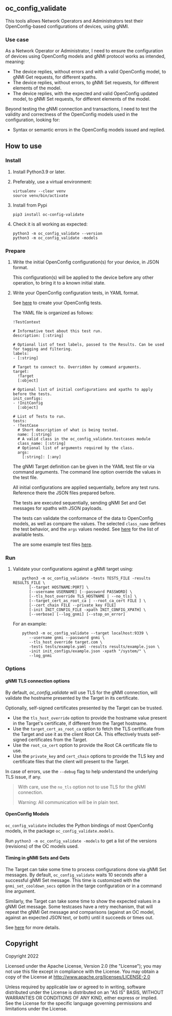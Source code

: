 ## oc_config_validate

This tools allows Network Operators and Administrators test their OpenConfig-based
configurations of devices, using gNMI.

### Use case

As a Network Operator or Administrator, I need to ensure the configuration of
devices using OpenConfig models and gNMI protocol works as intended, meaning:

 *  The device replies, without errors and with a valid OpenConfig model,
    to gNMI Get requests, for different xpaths.
 *  The device replies, without errors, to gNMI Set requests, for different
    elements of the model.
 *  The device replies, with the expected and valid OpenConfig updated model,
    to gNMI Set requests, for different elements of the model.

Beyond testing the gNMI connection and transactions, I need to test the
validity and correctness of the OpenConfig models used in the configuration,
looking for:

 *  Syntax or semantic errors in the OpenConfig models issued and replied.

## How to use

### Install

1. Install Python3.9 or later.

1. Preferably, use a virtual environment:

    ```
    virtualenv --clear venv
    source venv/bin/activate
    ```

1. Install from Pypi

    ```
    pip3 install oc-config-validate
    ```

1. Check it is all working as expected:

    ```
    python3 -m oc_config_validate --version
    python3 -m oc_config_validate -models
    ```

### Prepare

 1. Write the initial OpenConfig configuration(s) for your device, in JSON format.

    This configuration(s) will be applied to the device before any other operation,
    to bring it to a known initial state.

 1. Write your OpenConfig configuration tests, in YAML format.

    See [here](https://github.com/google/gnxi/blob/master/oc_config_validate/docs/tests.md) to create your OpenConfig tests.

    The YAML file is organized as follows:

    ```
    !TestContext

    # Informative text about this test run.
    description: [:string]

    # Optional list of text labels, passed to the Results. Can be used for tagging and filtering.
    labels:
    - [:string]

    # Target to connect to. Overridden by command arguments.
    target:
      !Target
      [:object]

    # Optional list of initial configurations and xpaths to apply before the tests.
    init_configs:
    - !InitConfig
      [:object]

    # List of Tests to run.
    tests:
    - !TestCase
      # Short description of what is being tested.
      name: [:string]
      # A valid class in the oc_config_validate.testcases module
      class_name: [:string]
      # Optional list of arguments required by the class.
      args:
        [:string]: [:any]

    ```

    The gNMI Target definition can be given in the YAML test file or via command arguments. The command line option override the values in the test file.

    All initial configurations are applied sequentially, before any test runs. Reference there the JSON files prepared before.

    The tests are executed sequentially, sending gNMI Set and Get messages for xpaths with JSON payloads.

    The tests can validate the conformance of the data to OpenConfig models, as well as compare the values.
    The selected `class_name` defines the test behavior, and the `args` values needed. See [here](https://github.com/google/gnxi/blob/master/oc_config_validate/docs/testclasses.md) for the list of available tests.

    The are some example test files [here](https://github.com/google/gnxi/tree/master/oc_config_validate/tests).

### Run

 1. Validate your configurations against a gNMI target using:

    ```
        python3 -m oc_config_validate -tests TESTS_FILE -results RESULTS_FILE \
           [--target HOSTNAME:PORT] \
           [--username USERNAME] [--password PASSWORD] \
           [--tls_host_override TLS_HOSTNAME | --no_tls] \
           [--target_cert_as_root_ca | --root_ca_cert FILE ] \
           [--cert_chain FILE --private_key FILE]
           [-init INIT_CONFIG_FILE -xpath INIT_CONFIG_XPATH] \
           [--verbose] [--log_gnmi] [--stop_on_error]
    ```

    For an example:

    ```
        python3 -m oc_config_validate --target localhost:9339 \
           --username gnmi --password gnmi \
           --tls_host_override target.com \
           -tests tests/example.yaml -results results/example.json \
           -init init_configs/example.json -xpath "/system/" \
           --log_gnmi
    ```

### Options

#### gNMI TLS connection options

By default, *oc_config_validate* will use TLS for the gNMI connection, will
validate the hostname presented by the Target in its certificate.

Optionally, self-signed certificates presented by the Target can be trusted.

 *  Use the `tls_host_override` option to provide the hostname value present
    in the Target's certificate, if different from the Target hostname.
 *  Use the `target_cert_as_root_ca` option to fetch the TLS certificate from
    the Target and use it as the client Root CA. This effectively trusts
    self-signed certificates from the Target.
 *  Use the `root_ca_cert` option to provide the Root CA certificate file to use.
 *  Use the `private_key` and `cert_chain` options to provide the TLS key and certificate
    files that the client will present to the Target.

In case of errors, use the `--debug` flag to help understand the underlying TLS issue, if any.

 > With care, use the `no_tls` option not to use TLS for the gNMI connection.
 >
 > Warning: All communication will be in plain text.

#### OpenConfig Models

`oc_config_validate` includes the Python bindings of most OpenConfig models, in the package `oc_config_validate.models`.

Run `python3 -m oc_config_validate -models` to get a list of the versions (revisions) of the OC models used.

#### Timing in gNMI Sets and Gets

The Target can take some time to process configurations done via gNMI Set messages. By default, `oc_config_validate` waits 10 seconds after a successful gNMI Set message.
This time is customized with the `gnmi_set_cooldown_secs` option in the targe configuration or in a command line argument.

Similarly, the Target can take some time to show the expected values in a gNMI Get message.
Some testcases have a retry mechanism, that will repeat the gNMI Get message and comparisons (against an OC model, against an expected JSON text, or both) until it succeeds or times out.

See [here](https://github.com/google/gnxi/blob/master/oc_config_validate/docs/testclasses.md) for more details.

## Copyright

Copyright 2022

Licensed under the Apache License, Version 2.0 (the "License");
you may not use this file except in compliance with the License.
You may obtain a copy of the License at http://www.apache.org/licenses/LICENSE-2.0

Unless required by applicable law or agreed to in writing, software
distributed under the License is distributed on an "AS IS" BASIS,
WITHOUT WARRANTIES OR CONDITIONS OF ANY KIND, either express or implied.
See the License for the specific language governing permissions and
limitations under the License.
